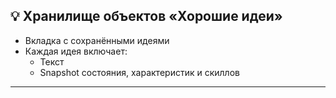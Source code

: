 ## 💡 Хранилище объектов «Хорошие идеи»

- Вкладка с сохранёнными идеями
- Каждая идея включает:
  - Текст
  - Snapshot состояния, характеристик и скиллов

---